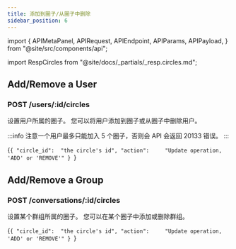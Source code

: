 ```yaml
---
title: 添加到圈子/从圈子中删除
sidebar_position: 6
---
```


import {
  APIMetaPanel,
  APIRequest,
  APIEndpoint,
  APIParams,
  APIPayload,
} from "@site/src/components/api";

import RespCircles from "@site/docs/_partials/_resp.circles.md";

## Add/Remove a User

### POST /users/:id/circles

设置用户所属的圈子。 您可以将用户添加到圈子或从圈子中删除用户。

:::info
注意一个用户最多只能加入 5 个圈子，否则会 API 会返回 20133 错误。
:::

<APIEndpoint url="/users/:id/circles" />

<APIMetaPanel scope="CIRCLES:WRITE" />

<APIParams p-id="The ID of user." p-id-required={true} />

<APIPayload>{`{
  "circle_id":  "the circle's id",
  "action":     "Update operation, 'ADD' or 'REMOVE'"
}
`}</APIPayload>

<APIRequest
  title="Add a user to the circle"
  method="POST"
  url='/users/06aed1e3-bd77-4a59-991a-5bb5ae6fbb09/circles --data &apos;{"circle_id": "a465ffdb-4441-4cb9-8b45 -00cf79dfbc46e", "action": "ADD" }&apos;'
/>

<RespCircles />

## Add/Remove a Group

### POST /conversations/:id/circles

设置某个群组所属的圈子。 您可以在某个圈子中添加或删除群组。

<APIEndpoint url="/conversations/:id/circles" />

<APIMetaPanel scope="CIRCLES:WRITE" />

<APIParams p-id="The ID of conversation." p-id-required={true} />

<APIPayload>{`{
  "circle_id":  "the circle's id",
  "action":     "Update operation, 'ADD' or 'REMOVE'"
}
`}</APIPayload>

<APIRequest
  title="Add a group to the circle"
  method="POST"
  url='/conversations/928c5c40-769c-3e97-8387-fb1ae0645311/circles --data &apos;{"circle_id": "a465ffdb-4441-4cb9-8b45 -00cf79dfbc46e", "action": "ADD" }&apos;'
/>

<RespCircles />

